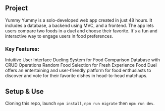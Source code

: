 ## Project

Yummy Yummy is a solo-developed web app created in just 48 hours. It includes a database, a backend using MVC, and a frontend. The app lets users compare two foods in a duel and choose their favorite. It's a fun and interactive way to engage users in food preferences.

### Key Features:

Intuitive User Interface
Dueling System for Food Comparison
Database with CRUD Operations
Random Food Selection for Fresh Experience
Food Duel offers an entertaining and user-friendly platform for food enthusiasts to discover and vote for their favorite dishes in head-to-head matchups.

## Setup & Use

Cloning this repo, launch `npm install`, `npm run migrate` then `npm run dev`.
